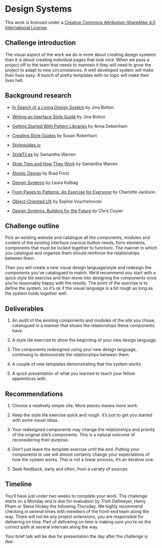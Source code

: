 # Design Systems

This work is licensed under a [Creative Commons Attribution-ShareAlike 4.0 International License](http://creativecommons.org/licenses/by-sa/4.0/).

## Challenge introduction

The visual aspect of the work we do is more about creating design systems than it is about creating individual pages that look nice. When we pass a project off to the team that needs to maintain it they will need to grow the project to adapt to new circumstances. A well developed system will make their lives easy. A bunch of pretty templates with no logic will make their lives hell.

## Background research

* [In Search of a Living Design System](https://the-pastry-box-project.net/jina-bolton/2015-March-28) by Jina Bolton

* [Writing an Interface Style Guide](http://alistapart.com/article/writingainterfacestyleguide) by Jina Bolton

* [Getting Started With Pattern Libraries](http://alistapart.com/blog/post/getting-started-with-pattern-libraries) by Anna Debenham

* [Creating Style Guides](http://alistapart.com/article/creating-style-guides) by Susan Robertson

* [Styleguides.io](http://styleguides.io/)

* [StyleTil.es](http://styletil.es/) by Samantha Warren

* [Style Tiles and How They Work](http://alistapart.com/article/style-tiles-and-how-they-work) by Samantha Warren

* [Atomic Design](http://atomicdesign.bradfrost.com/table-of-contents/) by Brad Frost

* [Design Systems](https://24ways.org/2012/design-systems/) by Laura Kalbag

* [From Pages to Patterns: An Exercise for Everyone](http://alistapart.com/article/from-pages-to-patterns-an-exercise-for-everyone) by Charlotte Jackson

* [Object-Oriented UX](http://alistapart.com/article/object-oriented-ux) by Sophia Voychehovski

* [Design Systems: Building for the Future](https://css-tricks.com/design-systems-building-future/) by Chris Coyier

## Challenge outline

Pick an existing website and catalogue all the components, modules and content of the existing interface (various button needs, form elements, components that must be locked together to function). The manner in which you catalogue and organize them should reinforce the relationships between them.

Then you will create a new visual design language/style and redesign the components you’ve catalogued to match. We’d recommend you start with a quick style tile exercise and then move into designing the components once you’re reasonably happy with the results. The point of the exercise is to define the system, so it’s ok if the visual language is a bit rough as long as the system holds together well.

## Deliverables

1. An audit of the existing components and modules of the site you chose, catalogued in a manner that shows the relationships these components have.

2. A style tile exercise to show the beginning of your new design language.

3. The components redesigned using your new design language, continuing to demonstrate the relationships between them.

4. A couple of new templates demonstrating that the system works.

5. A quick presentation of what you learned to teach your fellow apprentices with.

## Recommendations

1. Choose a relatively simple site. More pieces means more work.

2. Keep the style tile exercise quick and rough. It’s just to get you started with some visual ideas.

3. Your redesigned components may change the relationships and priority of the original site’s components. This is a natural outcome of reconsidering their purpose.

4. Don’t just leave the template exercise until the end. Putting your components to use will almost certainly change your expectations of how the system works. This is not a linear process, it’s an iterative one.

5. Seek feedback, early and often, from a variety of sources.

## Timeline

You’ll have just under two weeks to complete your work. The challenge starts on a Monday and is due for evaluation by Trish Dallmeyer, Hamy Pham or Steve Hickey the following Thursday. We highly recommend checking in several times with members of the front-end team along the way. There will not be any project extensions, you are responsible for delivering on time. Part of delivering on time is making sure you’re on the correct path at several intervals along the way.

Your brief talk will be due for presentation the day after the challenge is due.

